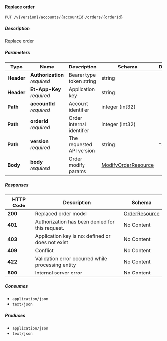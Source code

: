 
<a name="orders_replaceorder"></a>
#### Replace order
```
PUT /v{version}/accounts/{accountId}/orders/{orderId}
```


##### Description
Replace order


##### Parameters

|Type|Name|Description|Schema|Default|
|---|---|---|---|---|
|**Header**|**Authorization**  <br>*required*|Bearer type token string|string||
|**Header**|**Et-App-Key**  <br>*required*|Application key|string||
|**Path**|**accountId**  <br>*required*|Account identifier|integer (int32)||
|**Path**|**orderId**  <br>*required*|Order internal identifier|integer (int32)||
|**Path**|**version**  <br>*required*|The requested API version|string|`"1.0"`|
|**Body**|**body**  <br>*required*|Order modify params|[ModifyOrderResource](#modifyorderresource)||


##### Responses

|HTTP Code|Description|Schema|
|---|---|---|
|**200**|Replaced order model|[OrderResource](#orderresource)|
|**401**|Authorization has been denied for this request.|No Content|
|**403**|Application key is not defined or does not exist|No Content|
|**409**|Conflict|No Content|
|**422**|Validation error occurred while processing entity|No Content|
|**500**|Internal server error|No Content|


##### Consumes

* `application/json`
* `text/json`


##### Produces

* `application/json`
* `text/json`



